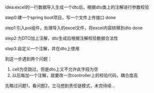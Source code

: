 idea:excel的一行数据导入生成一个dto后，根据dto类上的注解进行参数校验

step0:建一个spring boot项目，写一个文件上传接口 done

step1:引入poi组件，处理导入的excel文件，将excel内容转移到dto done

step2:为DTO加上注解，dto生成后根据注解校验数据合法性

step3:自定义一个注解，并在dto上使用

到这一步遇到两个问题：
1. cell为空跳过，但是dto上又不允许此字段为空
2. 以后每加一个注解，就要改一次controller上的校验代码，耦合度高

先略过问题1，看问题2，立马想到责任链模式，未完待续...